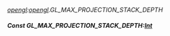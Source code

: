 _[opengl](../../modules/opengl/opengl-module.md):[opengl](../../modules/opengl/opengl-module.md).GL\_MAX\_PROJECTION\_STACK\_DEPTH_
##### Const GL\_MAX\_PROJECTION\_STACK\_DEPTH:[Int](../../modules/wonkey/wonkey-types-int.md)
